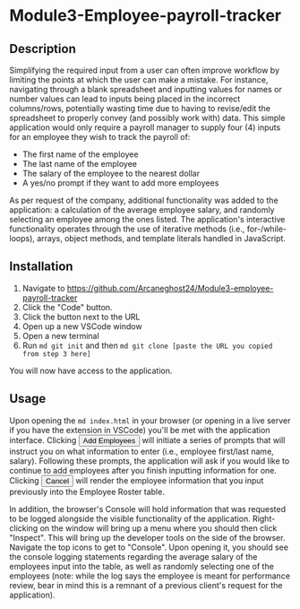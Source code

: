 # Module3-Employee-payroll-tracker

## Description

Simplifying the required input from a user can often improve workflow by limiting the points at which the user can make a mistake. For instance, navigating through a blank spreadsheet and inputting values for names or number values can lead to inputs being placed in the incorrect columns/rows, potentially wasting time due to having to revise/edit the spreadsheet to properly convey (and possibly work with) data. This simple application would only require a payroll manager to supply four (4) inputs for an employee they wish to track the payroll of:

- The first name of the employee
- The last name of the employee
- The salary of the employee to the nearest dollar
- A yes/no prompt if they want to add more employees

As per request of the company, additional functionality was added to the application: a calculation of the average employee salary, and randomly selecting an employee among the ones listed. The application's interactive functionality operates through the use of iterative methods (i.e., for-/while-loops), arrays, object methods, and template literals handled in JavaScript.

## Installation

1. Navigate to https://github.com/Arcaneghost24/Module3-employee-payroll-tracker
2. Click the "Code" button.
3. Click the button next to the URL
4. Open up a new VSCode window
5. Open a new terminal
6. Run `md git init` and then `md git clone [paste the URL you copied from step 3 here]`

You will now have access to the application.

## Usage

Upon opening the `md index.html` in your browser (or opening in a live server if you have the extension in VSCode) you'll be met with the application interface. Clicking <button>Add Employees</button> will initiate a series of prompts that will instruct you on what information to enter (i.e., employee first/last name, salary). Following these prompts, the application will ask if you would like to continue to add employees after you finish inputting information for one. Clicking <button>Cancel</button> will render the employee information that you input previously into the Employee Roster table.

In addition, the browser's Console will hold information that was requested to be logged alongside the visible functionality of the application. Right-clicking on the window will bring up a menu where you should then click "Inspect". This will bring up the developer tools on the side of the browser. Navigate the top icons to get to "Console". Upon opening it, you should see the console logging statements regarding the average salary of the employees input into the table, as well as randomly selecting one of the employees (note: while the log says the employee is meant for performance review, bear in mind this is a remnant of a previous client's request for the application).
